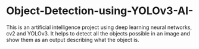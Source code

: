 # Object-Detection-using-YOLOv3-AI-
This is an artificial intelligence project using deep learning neural networks, cv2 and YOLOv3. It helps to detect all the objects possible in an image and show them as an output describing what the object is.
